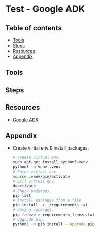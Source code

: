 <!-- omit in toc -->
# Test - Google ADK

<!-- omit in toc -->
## Table of contents

- [Tools](#tools)
- [Steps](#steps)
- [Resources](#resources)
- [Appendix](#appendix)

## Tools

## Steps

## Resources

- [Google ADK](https://google.github.io/adk-docs/)

## Appendix

- Create virtial env & install packages.

  ```bash
  # Create virtual env.
  sudo apt-get install python3-venv
  python3 -m venv .venv
  # Enter virtual env.
  source .venv/bin/activate
  # Exit virtual env.
  deactivate
  # Check packages.
  pip list
  # Install packages from a file.
  pip install -r ./requirements.txt
  # Saving packages.
  pip freeze > requirements_freeze.txt
  # Upgrade pip.
  python3 -m pip install --upgrade pip
  ```
